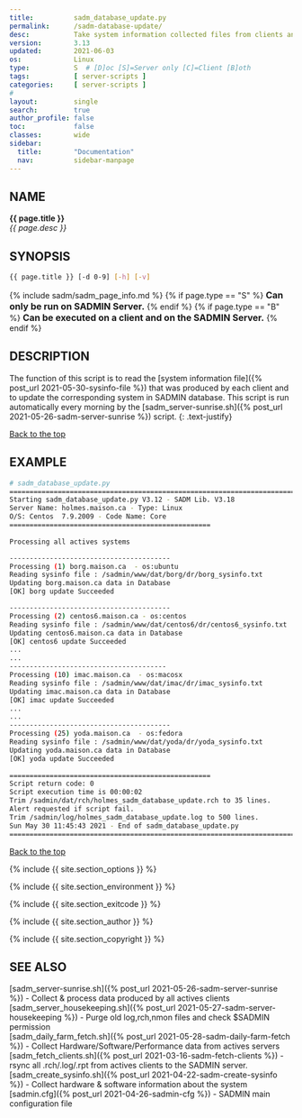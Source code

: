 ```yaml
---
title:          sadm_database_update.py
permalink:      /sadm-database-update/
desc:           Take system information collected files from clients and update database
version:        3.13
updated:        2021-06-03
os:             Linux
type:           S  # [D]oc [S]=Server only [C]=Client [B]oth
tags:           [ server-scripts ] 
categories:     [ server-scripts ] 
#
layout:         single
search:         true
author_profile: false
toc:            false
classes:        wide
sidebar:
  title:        "Documentation"
  nav:          sidebar-manpage
---
```

<a id="top_of_page"></a>


<a id="name"></a>
## NAME
**{{ page.title }}**  
*{{ page.desc }}*   



<a id="synopsis"></a>
## SYNOPSIS

```bash
{{ page.title }} [-d 0-9] [-h] [-v]
```
{% include sadm/sadm_page_info.md %}
{% if page.type == "S" %}
<font size="3"><strong>Can only be run on SADMIN Server.</strong></font>
{% endif %}
{% if page.type == "B" %}
<font size="3"><strong>Can be executed on a client and on the SADMIN Server.</strong></font>
{% endif %}




<a id="description"></a>
## DESCRIPTION
The function of this script is to read the [system information file]({% post_url 2021-05-30-sysinfo-file %}) 
that was produced by each client
and to update the corresponding system in SADMIN database. This script is run automatically every 
morning by the [sadm_server-sunrise.sh]({% post_url 2021-05-26-sadm-server-sunrise %}) script.
{: .text-justify}
 
[Back to the top](#top_of_page)



<a id="examples"></a>
## EXAMPLE

```bash
# sadm_database_update.py 
================================================================================
Starting sadm_database_update.py V3.12 - SADM Lib. V3.18
Server Name: holmes.maison.ca - Type: Linux
O/S: Centos  7.9.2009 - Code Name: Core
==================================================
 
Processing all actives systems

----------------------------------------
Processing (1) borg.maison.ca  - os:ubuntu
Reading sysinfo file : /sadmin/www/dat/borg/dr/borg_sysinfo.txt
Updating borg.maison.ca data in Database
[OK] borg update Succeeded

----------------------------------------
Processing (2) centos6.maison.ca - os:centos
Reading sysinfo file : /sadmin/www/dat/centos6/dr/centos6_sysinfo.txt
Updating centos6.maison.ca data in Database
[OK] centos6 update Succeeded
...
...
---------------------------------------
Processing (10) imac.maison.ca  - os:macosx
Reading sysinfo file : /sadmin/www/dat/imac/dr/imac_sysinfo.txt
Updating imac.maison.ca data in Database
[OK] imac update Succeeded
...
...
----------------------------------------
Processing (25) yoda.maison.ca  - os:fedora
Reading sysinfo file : /sadmin/www/dat/yoda/dr/yoda_sysinfo.txt
Updating yoda.maison.ca data in Database
[OK] yoda update Succeeded
 
==================================================
Script return code: 0
Script execution time is 00:00:02
Trim /sadmin/dat/rch/holmes_sadm_database_update.rch to 35 lines.
Alert requested if script fail.
Trim /sadmin/log/holmes_sadm_database_update.log to 500 lines.
Sun May 30 11:45:43 2021 - End of sadm_database_update.py
================================================================================
```
<!-- ![Daily Script Report Example](/assets/img/man/sadm_daily_report_script.png){: .align-center} -->

[Back to the top](#top_of_page)


{% include {{ site.section_options     }} %}

{% include {{ site.section_environment }} %}

{% include {{ site.section_exitcode    }} %}

{% include {{ site.section_author      }} %}

{% include {{ site.section_copyright   }} %}


<a id="seealso"></a>
## SEE ALSO

[sadm_server-sunrise.sh]({% post_url 2021-05-26-sadm-server-sunrise %}) - Collect & process data produced by all actives clients  
[sadm_server_housekeeping.sh]({% post_url 2021-05-27-sadm-server-housekeeping %}) - Purge old log,rch,nmon files and check $SADMIN permission   
[sadm_daily_farm_fetch.sh]({% post_url 2021-05-28-sadm-daily-farm-fetch %}) - Collect Hardware/Software/Performance data from actives servers   
[sadm_fetch_clients.sh]({% post_url 2021-03-16-sadm-fetch-clients %}) - rsync all .rch/.log/.rpt from actives clients to the SADMIN server.  
[sadm_create_sysinfo.sh]({% post_url 2021-04-22-sadm-create-sysinfo %}) - Collect hardware & software information about the system  
[sadmin.cfg]({% post_url 2021-04-26-sadmin-cfg %}) - SADMIN main configuration file   
